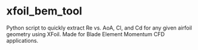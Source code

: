 # xfoil_bem_tool
Python script to quickly extract Re vs. AoA, Cl, and Cd for any given airfoil geometry using XFoil. Made for Blade Element Momentum CFD applications.
